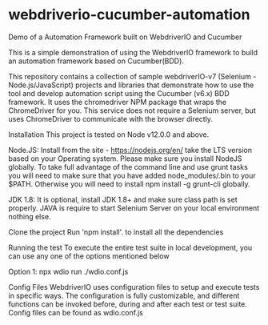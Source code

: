 # webdriverio-cucumber-automation
Demo of a Automation Framework built on WebdriverIO and Cucumber

This is a simple demonstration of using the WebdriverIO framework to build an automation framework based on Cucumber(BDD).

This repository contains a collection of sample webdriverIO-v7 (Selenium - Node.js/JavaScript) projects and libraries that demonstrate how to use the tool and develop automation script using the Cucumber (v6.x) BDD framework. It uses the chromedriver NPM package that wraps the ChromeDriver for you. This service does not require a Selenium server, but uses ChromeDriver to communicate with the browser directly.

Installation
This project is tested on Node v12.0.0 and above.

Node.JS: Install from the site - https://nodejs.org/en/ take the LTS version based on your Operating system. Please make sure you install NodeJS globally. To take full advantage of the command line and use grunt tasks you will need to make sure that you have added node_modules/.bin to your $PATH. Otherwise you will need to install npm install -g grunt-cli globally.

JDK 1.8: It is optional, install JDK 1.8+ and make sure class path is set properly. JAVA is require to start Selenium Server on your local environment nothing else.

Clone the project
Run 'npm install'. to install all the dependencies

Running the test
To execute the entire test suite in local development, you can use any one of the options mentioned below

Option 1: npx wdio run ./wdio.conf.js

Config Files
WebdriverIO uses configuration files to setup and execute tests in specific ways. The configuration is fully customizable, and different functions can be invoked before, during and after each test or test suite. Config files can be found as wdio.conf.js

